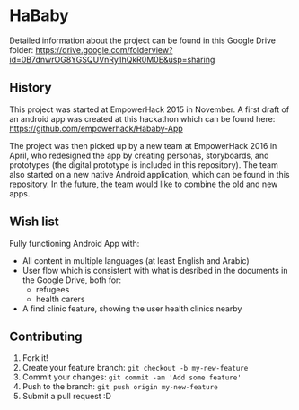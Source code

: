 # HaBaby

Detailed information about the project can be found in this Google Drive folder: 
https://drive.google.com/folderview?id=0B7dnwrOG8YGSQUVnRy1hQkR0M0E&usp=sharing

## History

This project was started at EmpowerHack 2015 in November. A first draft of an android app was created at this hackathon which can be found here: https://github.com/empowerhack/Hababy-App

The project was then picked up by a new team at EmpowerHack 2016 in April, who redesigned the app by creating personas, storyboards, and prototypes (the digital prototype is included in this repository). The team also started on a new native Android application, which can be found in this repository. In the future, the team would like to combine the old and new apps. 

## Wish list
Fully functioning Android App with:
- All content in multiple languages (at least English and Arabic)
- User flow which is consistent with what is desribed in the documents in the Google Drive, both for:
  - refugees
  - health carers
- A find clinic feature, showing the user health clinics nearby

## Contributing

1. Fork it!
2. Create your feature branch: `git checkout -b my-new-feature`
3. Commit your changes: `git commit -am 'Add some feature'`
4. Push to the branch: `git push origin my-new-feature`
5. Submit a pull request :D
